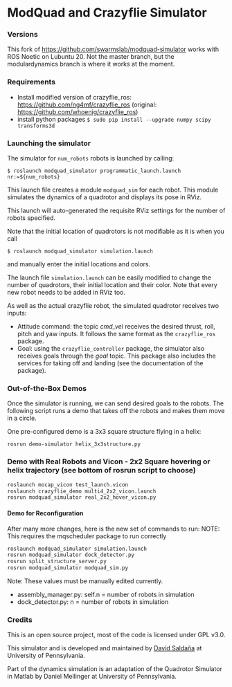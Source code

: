 # ModQuad and Crazyflie Simulator

### Versions
This fork of https://github.com/swarmslab/modquad-simulator works with ROS
Noetic on Lubuntu 20. Not the master branch, but the modulardynamics
branch is where it works at the moment.

### Requirements
* Install modified version of crazyflie_ros: https://github.com/ng4mf/crazyflie_ros (original: https://github.com/whoenig/crazyflie_ros)
* install python packages `$ sudo pip install --upgrade numpy scipy transforms3d`

### Launching the simulator
The simulator for ```num_robots``` robots is launched by calling:
```
$ roslaunch modquad_simulator programmatic_launch.launch nr:=${num_robots}
```
This launch file creates a module `modquad_sim` for each robot. This module
simulates the dynamics of a quadrotor and displays its pose in RViz.

This launch will auto-generated the requisite RViz settings for the number of
robots specified.

Note that the initial location of quadrotors is not modifiable as it is when you
call
```
$ roslaunch modquad_simulator simulation.launch
```
and manually enter the initial locations and colors.

The launch file `simulation.launch` can be easily modified to change the number
of quadrotors, their initial location and their color. Note that every new robot
needs to be added in RViz too.

As well as the actual crazyflie robot, the simulated quadrotor receives two inputs:
* Attitude command: the topic _cmd_vel_ receives the desired thrust, roll, pitch
  and yaw inputs. It follows the same format as the `crazyflie_ros `package.
* Goal: using the `crazyflie_controller` package, the simulator also receives
  goals through the _goal_ topic. This package also includes the services for
  taking off and landing (see the documentation of the package). 

### Out-of-the-Box Demos
Once the simulator is running, we can send desired goals to the robots.  The
following script runs a demo that takes off the robots and makes them move in a
circle.

One pre-configured demo is a 3x3 square structure flying in a helix:
```
rosrun demo-simulator helix_3x3structure.py
```

### Demo with Real Robots and Vicon - 2x2 Square hovering or helix trajectory (see bottom of rosrun script to choose)
```zsh
roslaunch mocap_vicon test_launch.vicon
roslaunch crazyflie_demo multi4_2x2_vicon.launch
rosrun modquad_simulator real_2x2_hover_vicon.py
```

#### Demo for Reconfiguration
After many more changes, here is the new set of commands to run:
NOTE: This requires the mqscheduler package to run correctly
```zsh
roslaunch modquad_simulator simulation.launch
rosrun modquad_simulator dock_detector.py
rosrun split_structure_server.py
rosrun modquad_simulator modquad_sim.py
```
Note: These values must be manually edited currently.
* assembly_manager.py: self.n = number of robots in simulation
* dock_detector.py: n = number of robots in simulation

### Credits
This is an open source project, most of the code is licensed under GPL v3.0.

This simulator and is developed and maintained by [David Saldaña](http://davidsaldana.co/) at University of Pennsylvania.

Part of the dynamics simulation is an adaptation of the Quadrotor Simulator in Matlab by Daniel Mellinger at University of Pennsylvania.
